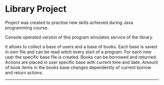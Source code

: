 # Library Project
Project was created to practise new skills achieved during Java programming course.

Console operated version of this program simulates service of the library.

It allows to collect a base of users and a base of books. Each base is saved in own file and can be read witch every start of a program.
For each new user the specific base file is created. Books can be borrowed and returned. Actions are placed in user specific base with current time and date. Amount of book items in the books base changes dependently of current borrow and return actions.

___